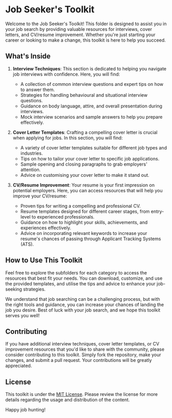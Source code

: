 # Job Seeker's Toolkit

Welcome to the Job Seeker's Toolkit! This folder is designed to assist you in your job search by providing valuable resources for interviews, cover letters, and CV/resume improvement. Whether you're just starting your career or looking to make a change, this toolkit is here to help you succeed.

## What's Inside

1. **Interview Techniques**: This section is dedicated to helping you navigate job interviews with confidence. Here, you will find:
   - A collection of common interview questions and expert tips on how to answer them.
   - Strategies for handling behavioural and situational interview questions.
   - Guidance on body language, attire, and overall presentation during interviews.
   - Mock interview scenarios and sample answers to help you prepare effectively.

2. **Cover Letter Templates**: Crafting a compelling cover letter is crucial when applying for jobs. In this section, you will find:
   - A variety of cover letter templates suitable for different job types and industries.
   - Tips on how to tailor your cover letter to specific job applications.
   - Sample opening and closing paragraphs to grab employers' attention.
   - Advice on customising your cover letter to make it stand out.

3. **CV/Resume Improvement**: Your resume is your first impression on potential employers. Here, you can access resources that will help you improve your CV/resume:
   - Proven tips for writing a compelling and professional CV.
   - Resume templates designed for different career stages, from entry-level to experienced professionals.
   - Guidance on how to highlight your skills, achievements, and experiences effectively.
   - Advice on incorporating relevant keywords to increase your resume's chances of passing through Applicant Tracking Systems (ATS).

## How to Use This Toolkit

Feel free to explore the subfolders for each category to access the resources that best fit your needs. You can download, customize, and use the provided templates, and utilise the tips and advice to enhance your job-seeking strategies.

We understand that job searching can be a challenging process, but with the right tools and guidance, you can increase your chances of landing the job you desire. Best of luck with your job search, and we hope this toolkit serves you well!

## Contributing

If you have additional interview techniques, cover letter templates, or CV improvement resources that you'd like to share with the community, please consider contributing to this toolkit. Simply fork the repository, make your changes, and submit a pull request. Your contributions will be greatly appreciated.

## License

This toolkit is under the [MIT License](LICENSE). Please review the license for more details regarding the usage and distribution of the content.

Happy job hunting!
